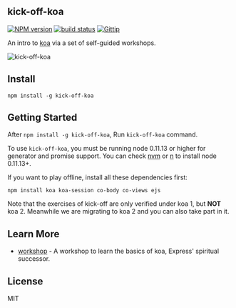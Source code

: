 kick-off-koa
----------

[![NPM version][npm-image]][npm-url]
[![build status][travis-image]][travis-url]
[![Gittip][gittip-image]][gittip-url]

[npm-image]: https://img.shields.io/npm/v/kick-off-koa.svg?style=flat
[npm-url]: https://npmjs.org/package/kick-off-koa
[travis-image]: https://img.shields.io/travis/koajs/kick-off-koa.svg?style=flat
[travis-url]: https://travis-ci.org/koajs/kick-off-koa
[gittip-image]: https://img.shields.io/gittip/dead-horse.svg?style=flat
[gittip-url]: https://www.gittip.com/dead-horse/


An intro to [koa](http://koajs.com) via a set of self-guided workshops.

![kick-off-koa](https://raw.githubusercontent.com/koajs/kick-off-koa/master/kick-off-koa.png)

## Install

```
npm install -g kick-off-koa
```

## Getting Started

After `npm install -g kick-off-koa`, Run `kick-off-koa` command.

To use `kick-off-koa`, you must be running node 0.11.13 or higher for generator and promise support.
You can check [nvm](https://github.com/creationix/nvm) or [n](https://github.com/visionmedia/n) to
install node 0.11.13+.

If you want to play offline, install all these dependencies first:

```
npm install koa koa-session co-body co-views ejs
```

Note that the exercises of kick-off are only verified under koa 1, but <strong>NOT</strong> koa 2. Meanwhile we are migrating to koa 2 and you can also take part in it.
## Learn More

 - [workshop](https://github.com/koajs/workshop) - A workshop to learn the basics of koa, Express' spiritual successor.

## License

MIT
